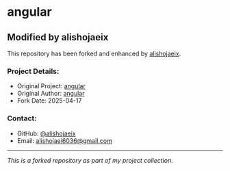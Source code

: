 # angular

## Modified by alishojaeix

This repository has been forked and enhanced by [alishojaeix](https://github.com/alishojaeix).

### Project Details:
- Original Project: [angular](https://github.com/angular/angular)
- Original Author: [angular](https://github.com/angular)
- Fork Date: 2025-04-17

### Contact:
- GitHub: [@alishojaeix](https://github.com/alishojaeix)
- Email: alishojaei6036@gmail.com

---
*This is a forked repository as part of my project collection.*
